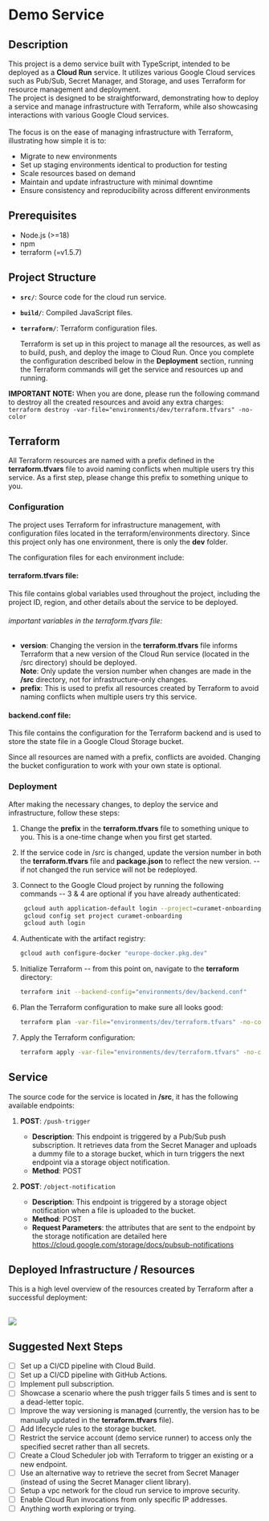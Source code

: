 # Demo Service 

## Description
This project is a demo service built with TypeScript, intended to be deployed as a **Cloud Run** service. It utilizes various Google Cloud services such as Pub/Sub, Secret Manager, and Storage, and uses Terraform for resource management and deployment.<br>
The project is designed to be straightforward, demonstrating how to deploy a service and manage infrastructure with Terraform, while also showcasing interactions with various Google Cloud services. <br> <br>The focus is on the ease of managing infrastructure with Terraform, illustrating how simple it is to:

- Migrate to new environments
- Set up staging environments identical to production for testing
- Scale resources based on demand
- Maintain and update infrastructure with minimal downtime
- Ensure consistency and reproducibility across different environments


## Prerequisites
- Node.js (>=18)
- npm
- terraform (=v1.5.7)

## Project Structure
- **`src/`**: Source code for the cloud run service.
- **`build/`**: Compiled JavaScript files.
- **`terraform/`**: Terraform configuration files.<br>


  Terraform is set up in this project to manage all the resources, as well as to build, push, and deploy the image to Cloud Run.
  Once you complete the configuration described below in the **Deployment** section, running the Terraform commands will get the service and resources up and running.<br>


**IMPORTANT NOTE:** When you are done, please run the following command to destroy all the created resources and avoid any extra charges:
``` terraform destroy -var-file="environments/dev/terraform.tfvars" -no-color```


## Terraform

All Terraform resources are named with a prefix defined in the **terraform.tfvars** file to avoid naming conflicts when multiple users try this service. As a first step, please change this prefix to something unique to you.

### Configuration
The project uses Terraform for infrastructure management, with configuration files located in the terraform/environments directory. Since this project only has one environment, there is only the **dev** folder.<br>

The configuration files for each environment include:
#### terraform.tfvars file:

This file contains global variables used throughout the project, including the project ID, region, and other details about the service to be deployed.


###### important variables in the terraform.tfvars file:
- **version**: Changing the version in the **terraform.tfvars** file  informs Terraform that a new version of the Cloud Run service (located in the /src directory) should be deployed. <br>
  **Note**: Only update the version number when changes are made in the **/src** directory, not for infrastructure-only changes.
- **prefix**:  This is used to prefix all resources created by Terraform to avoid naming conflicts when multiple users try this service.


#### backend.conf file:
This file contains the configuration for the Terraform backend and is used to store the state file in a Google Cloud Storage bucket.

Since all resources are named with a prefix, conflicts are avoided. Changing the bucket configuration to work with your own state is optional.


### Deployment 
After making the necessary changes, to deploy the service and infrastructure, follow these steps:

1. Change the **prefix** in the **terraform.tfvars** file to something unique to you. This is a one-time change when you first get started.
2. If the service code in /src is changed, update the version number in both the **terraform.tfvars** file and **package.json** to reflect the new version. -- if not changed the run service will not be redeployed.

3. Connect to the Google Cloud project by running the following commands -- 3 & 4 are optional if you have already authenticated:
    ```sh
     gcloud auth application-default login --project=curamet-onboarding
     gcloud config set project curamet-onboarding
     gcloud auth login
    ```
4. Authenticate with the artifact registry:
    ```sh
    gcloud auth configure-docker "europe-docker.pkg.dev"
    ```
   
5. Initialize Terraform -- from this point on, navigate to the **terraform** directory: 
    ```sh
    terraform init --backend-config="environments/dev/backend.conf"
    ```

6. Plan the Terraform configuration to make sure all looks good:
    ```sh
   terraform plan -var-file="environments/dev/terraform.tfvars" -no-color
    ```
   
7. Apply the Terraform configuration:
    ```sh
    terraform apply -var-file="environments/dev/terraform.tfvars" -no-color
    ```



## Service

The source code for the service is located in **/src**, it has the following available endpoints:

1. **POST**: `/push-trigger`
    - **Description**: This endpoint is triggered by a Pub/Sub push subscription. It retrieves data from the Secret Manager and uploads a dummy file to a storage bucket, which in turn triggers the next endpoint via a storage object notification.
    - **Method**: POST

2. **POST**: `/object-notification`
    - **Description**: This endpoint is triggered by a storage object notification when a file is uploaded to the bucket.
    - **Method**: POST
    - **Request Parameters**: the attributes that are sent to the endpoint by the storage notification are detailed here https://cloud.google.com/storage/docs/pubsub-notifications


## Deployed Infrastructure / Resources
This is a high level overview of the resources created by Terraform after a successful deployment:

<br>
<img src="demo-service.png">


## Suggested Next Steps

- [ ] Set up a CI/CD pipeline with Cloud Build.
- [ ] Set up a CI/CD pipeline  with GitHub Actions.
- [ ] Implement pull subscription.
- [ ] Showcase a scenario where the push trigger fails 5 times and is sent to a dead-letter topic.
- [ ] Improve the way versioning is managed (currently, the version has to be manually updated in the **terraform.tfvars** file).
- [ ] Add lifecycle rules to the storage bucket.
- [ ] Restrict the service account (demo service runner) to access only the specified secret rather than all secrets.
- [ ] Create a Cloud Scheduler job with Terraform to trigger an existing or a new endpoint. 
- [ ] Use an alternative way to retrieve the secret from Secret Manager (instead of using the Secret Manager client library).
- [ ] Setup a vpc network for the cloud run service to improve security.
- [ ] Enable Cloud Run invocations from only specific IP addresses.
- [ ] Anything worth exploring or trying. 
